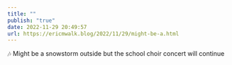 ```yaml
---
title: ""
publish: "true"
date: 2022-11-29 20:49:57
url: https://ericmwalk.blog/2022/11/29/might-be-a.html
---
```


<div xmlns="http://www.w3.org/1999/xhtml">
<p>🎶 Might be a snowstorm outside but the school choir concert will continue </p>
</div>